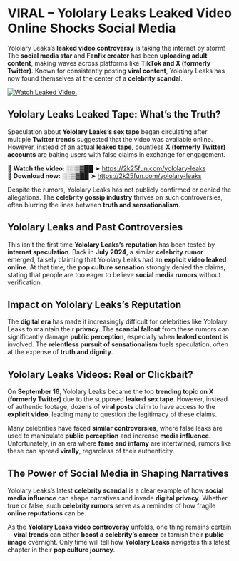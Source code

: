 # VIRAL – Yololary Leaks Leaked Video Online Shocks Social Media 

Yololary Leaks’s **leaked video controversy** is taking the internet by storm! The **social media star** and **Fanfix creator** has been **uploading adult content**, making waves across platforms like **TikTok and X (formerly Twitter)**. Known for consistently posting **viral content**, Yololary Leaks has now found themselves at the center of a **celebrity scandal**.  

[![Watch Leaked Video.](https://miro.medium.com/v2/resize:fit:828/format:webp/1*cilzJN44JGOrTw9NJCrNHA.gif "Watch Leaked Video")](https://2k25fun.com/yololary-leaks)

## **Yololary Leaks Leaked Tape: What’s the Truth?**  
Speculation about **Yololary Leaks’s sex tape** began circulating after multiple **Twitter trends** suggested that the video was available online. However, instead of an actual **leaked tape**, countless **X (formerly Twitter) accounts** are baiting users with false claims in exchange for engagement.  

🔹 **Watch the video:** ░░▒▓██ ➤ https://2k25fun.com/yololary-leaks  
🔹 **Download now:** ░░▒▓██ ➤ https://2k25fun.com/yololary-leaks  

Despite the rumors, Yololary Leaks has not publicly confirmed or denied the allegations. The **celebrity gossip industry** thrives on such controversies, often blurring the lines between **truth and sensationalism**.  

## **Yololary Leaks and Past Controversies**  
This isn’t the first time **Yololary Leaks’s reputation** has been tested by **internet speculation**. Back in **July 2024**, a similar **celebrity rumor** emerged, falsely claiming that Yololary Leaks had an **explicit video leaked online**. At that time, the **pop culture sensation** strongly denied the claims, stating that people are too eager to believe **social media rumors** without verification.  

## **Impact on Yololary Leaks’s Reputation**  
The **digital era** has made it increasingly difficult for celebrities like Yololary Leaks to maintain their **privacy**. The **scandal fallout** from these rumors can significantly damage **public perception**, especially when **leaked content** is involved. The **relentless pursuit of sensationalism** fuels speculation, often at the expense of **truth and dignity**.  

## **Yololary Leaks Videos: Real or Clickbait?**  
On **September 16**, Yololary Leaks became the top **trending topic on X (formerly Twitter)** due to the supposed **leaked sex tape**. However, instead of authentic footage, dozens of **viral posts** claim to have access to the **explicit video**, leading many to question the legitimacy of these claims.  

Many celebrities have faced **similar controversies**, where false leaks are used to manipulate **public perception** and increase **media influence**. Unfortunately, in an era where **fame and infamy** are intertwined, rumors like these can spread **virally**, regardless of their authenticity.  

## **The Power of Social Media in Shaping Narratives**  
Yololary Leaks’s latest **celebrity scandal** is a clear example of how **social media influence** can shape narratives and invade **digital privacy**. Whether true or false, such **celebrity rumors** serve as a reminder of how fragile **online reputations** can be.  

As the **Yololary Leaks video controversy** unfolds, one thing remains certain—**viral trends** can either **boost a celebrity’s career** or tarnish their **public image** overnight. Only time will tell how **Yololary Leaks** navigates this latest chapter in their **pop culture journey**. 